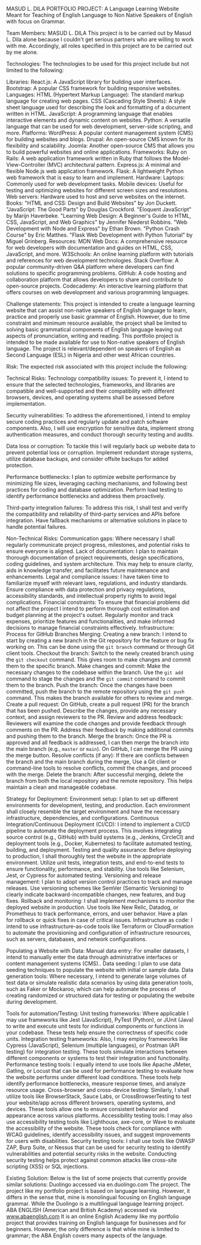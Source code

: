 MASUD L. DILA PORTFOLIO PROJECT:
A Language Learning Website Meant for Teaching of English Language to Non Native Speakers of English with focus on Grammar.


Team Members:
MASUD L. DILA
This project is to be carried out by Masud L. Dila alone because I couldn't get serious partners who are willing to work with me. Accordingly, all roles specified in this project are to be carried out by me alone.


Technologies:
The technologies to be used for this project include but not limited to the following:

Libraries:
React.js: A JavaScript library for building user interfaces.
Bootstrap: A popular CSS framework for building responsive websites.
Languages:
HTML (Hypertext Markup Language): 
The standard markup language for creating web pages.
CSS (Cascading Style Sheets): 
A style sheet language used for describing the look and formatting of a document written in HTML.
JavaScript: 
A programming language that enables interactive elements and dynamic content on websites.
Python: 
A versatile language that can be used for web development, server-side scripting, and more.
Platforms:
WordPress: A popular content management system (CMS) for building websites and blogs.
Drupal: An open-source CMS known for its flexibility and scalability.
Joomla: Another open-source CMS that allows you to build powerful websites and online applications.
Frameworks:
Ruby on Rails: A web application framework written in Ruby that follows the Model-View-Controller (MVC) architectural pattern.
Express.js: A minimal and flexible Node.js web application framework.
Flask: A lightweight Python web framework that is easy to learn and implement.
Hardware:
Laptops: Commonly used for web development tasks.
Mobile devices: Useful for testing and optimizing websites for different screen sizes and resolutions.
Web servers: Hardware used to host and serve websites on the internet.
Books:
"HTML and CSS: Design and Build Websites" by Jon Duckett.
"JavaScript: The Good Parts" by Douglas Crockford.
"Eloquent JavaScript" by Marijn Haverbeke.
"Learning Web Design: A Beginner's Guide to HTML, CSS, JavaScript, and Web Graphics" by Jennifer Niederst Robbins.
"Web Development with Node and Express" by Ethan Brown.
"Python Crash Course" by Eric Matthes.
"Flask Web Development with Python Tutorial" by Miguel Grinberg.
Resources:
MDN Web Docs: 
A comprehensive resource for web developers with documentation and guides on HTML, CSS, JavaScript, and more.
W3Schools: 
An online learning platform with tutorials and references for web development technologies.
Stack Overflow: 
A popular community-driven Q&A platform where developers can find solutions to specific programming problems.
GitHub: 
A code hosting and collaboration platform that allows developers to share and contribute to open-source projects.
Codecademy: 
An interactive learning platform that offers courses on web development and various programming languages.

Challenge statements:
This project is intended to create a language learning website that can assist non-native speakers of English language to learn, practice and properly use basic grammar of English.
However, due to time constraint and minimum resource available, the project shall be limited to solving basic grammatical components of English language leaving out aspects of pronunciation, writing and reading.
This portfolio project is intended to be made available for use to Non-native speakers of English language. 
The project is relevant/dependent on speakers of English as Second Language (ESL) in Nigeria and other west African countries.

Risk:
The expected risk associated with this project include the following:

Technical Risks:
Technology compatibility issues: 
To prevent it, I intend to ensure that the selected technologies, frameworks, and libraries are compatible and well-supported and their compatibility with different browsers, devices, and operating systems shall be assessed before implementation.

Security vulnerabilities: 
To address the aforementioned, I intend to employ secure coding practices and regularly update and patch software components. Also, I will use encryption for sensitive data, implement strong authentication measures, and conduct thorough security testing and audits.

Data loss or corruption: 
To tackle this I will regularly back up website data to prevent potential loss or corruption. Implement redundant storage systems, utilize database backups, and consider offsite backups for added protection.

Performance bottlenecks: 
I plan to optimize website performance by minimizing file sizes, leveraging caching mechanisms, and following best practices for coding and database optimization. Perform load testing to identify performance bottlenecks and address them proactively.

Third-party integration failures: 
To address this risk, I shall test and verify the compatibility and reliability of third-party services and APIs before integration. Have fallback mechanisms or alternative solutions in place to handle potential failures.

Non-Technical Risks:
Communication gaps: 
Where necessary I shall regularly communicate project progress, milestones, and potential risks to ensure everyone is aligned.
Lack of documentation: 
I plan to maintain thorough documentation of project requirements, design specifications, coding guidelines, and system architecture. This may help to ensure clarity, aids in knowledge transfer, and facilitates future maintenance and enhancements.
Legal and compliance issues: 
I have taken time to familiarize myself with relevant laws, regulations, and industry standards. Ensure compliance with data protection and privacy regulations, accessibility standards, and intellectual property rights to avoid legal complications.
Financial constraints: 
To ensure that financial problems did not affect the project I intend to perform thorough cost estimation and budget planning at the project's outset. Regularly monitor and track expenses, prioritize features and functionalities, and make informed decisions to manage financial constraints effectively.
Infrastructure:
Process for GitHub Branches Merging:
Creating a new branch: 
I intend to start by creating a new branch in the Git repository for the feature or bug fix working on. This can be done using the `git branch` command or through Git client tools.
Checkout the branch: 
Switch to the newly created branch using the `git checkout` command. This gives room to make changes and commit them to the specific branch.
Make changes and commit: 
Make the necessary changes to the codebase within the branch. Use the `git add` command to stage the changes and the `git commit` command to commit them to the branch.
Push the branch: 
Once the changes have been committed, push the branch to the remote repository using the `git push` command. This makes the branch available for others to review and merge.
Create a pull request: 
On GitHub, create a pull request (PR) for the branch that has been pushed. Describe the changes, provide any necessary context, and assign reviewers to the PR.
Review and address feedback: 
Reviewers will examine the code changes and provide feedback through comments on the PR. Address their feedback by making additional commits and pushing them to the branch.
Merge the branch: 
Once the PR is approved and all feedback is addressed, I can then merge the branch into the main branch (e.g., `master` or `main`). On GitHub, I can merge the PR using the merge button.
Resolve conflicts (if any): 
If there are conflicts between the branch and the main branch during the merge, Use a Git client or command-line tools to resolve conflicts, commit the changes, and proceed with the merge.
Delete the branch: 
After successful merging, delete the branch from both the local repository and the remote repository. This helps maintain a clean and manageable codebase.

Strategy for Deployment:
Environment setup: I plan to set up different environments for development, testing, and production. Each environment shall closely resemble the target environment and have the necessary infrastructure, dependencies, and configurations.
Continuous Integration/Continuous Deployment (CI/CD): I intend to implement a CI/CD pipeline to automate the deployment process. This involves integrating source control (e.g., GitHub) with build systems (e.g., Jenkins, CircleCI) and deployment tools (e.g., Docker, Kubernetes) to facilitate automated testing, building, and deployment.
Testing and quality assurance: Before deploying to production, I shall thoroughly test the website in the appropriate environment. Utilize unit tests, integration tests, and end-to-end tests to ensure functionality, performance, and stability. Use tools like Selenium, Jest, or Cypress for automated testing.
Versioning and release management: I plan to adopt version control practices to track and manage releases. Use versioning schemes like SemVer (Semantic Versioning) to clearly indicate backward-incompatible changes, new features, and bug fixes.
Rollback and monitoring: I shall implement mechanisms to monitor the deployed website in production. Use tools like New Relic, Datadog, or Prometheus to track performance, errors, and user behavior. Have a plan for rollback or quick fixes in case of critical issues.
Infrastructure as code: I intend to use infrastructure-as-code tools like Terraform or CloudFormation to automate the provisioning and configuration of infrastructure resources, such as servers, databases, and network configurations.

Populating a Website with Data:
Manual data entry: 
For smaller datasets, I intend to manually enter the data through administrative interfaces or content management systems (CMS)..
Data seeding: 
I plan to use data seeding techniques to populate the website with initial or sample data. 
Data generation tools: 
Where necessary, I intend to generate large volumes of test data or simulate realistic data scenarios by using data generation tools, such as Faker or Mockaroo, which can help automate the process of creating randomized or structured data for testing or populating the website during development.

Tools for automation/Testing:
Unit testing frameworks: 
Where applicable I may use frameworks like Jest (JavaScript), PyTest (Python), or JUnit (Java) to write and execute unit tests for individual components or functions in your codebase. These tests help ensure the correctness of specific code units.
Integration testing frameworks: 
Also, I may employ frameworks like Cypress (JavaScript), Selenium (multiple languages), or Postman (API testing) for integration testing. These tools simulate interactions between different components or systems to test their integration and functionality.
Performance testing tools: 
I equally intend to use tools like Apache JMeter, Gatling, or Locust that can be used for performance testing to evaluate how the website performs under different load conditions. These tools help identify performance bottlenecks, measure response times, and analyze resource usage.
Cross-browser and cross-device testing: 
Similarly, I shall utilize tools like BrowserStack, Sauce Labs, or CrossBrowserTesting to test your website/app across different browsers, operating systems, and devices. These tools allow one to ensure consistent behavior and appearance across various platforms.
Accessibility testing tools: 
I may also use accessibility testing tools like Lighthouse, axe-core, or Wave to evaluate the accessibility of the website. These tools check for compliance with WCAG guidelines, identify accessibility issues, and suggest improvements for users with disabilities.
Security testing tools: 
I shall use tools like OWASP ZAP, Burp Suite, or Nessus that can be used for security testing to identify vulnerabilities and potential security risks in the website. Conducting security testing helps protect against common attacks like cross-site scripting (XSS) or SQL injections.

Existing Solution:
Below is the list of some projects that currently provide similar solutions:
Duolingo accessed via en.duolingo.com 
The project. The project like my portfolio project is based on language learning. However, it differs in the sense that, mine is monolingual focusing on English language grammar. While the Duolingo is a multilingual language learning project.
ABA ENGLISH (American and British Academy) accessed via www.abaenglish.com
It is an online English Academy like my portfolio project that provides training on English language for businesses and for beginners. However, the only difference is that while mine is limited to grammar; the ABA English covers many aspects of the language.


